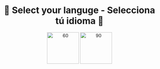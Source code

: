 <a align="center">
<h1 align="center" href="https://elmarcz.github.io/Cryptos/">📱 Select your languge - Selecciona tú idioma 📱</h1>
  </a>
 
<p align="center">
  <a href="https://github.com/elmarcz/Guide-megadb/blob/main/src/es.md" target="blank"><img src="https://i.ibb.co/zGS3ZTy/es.png" width="100" alt="60" /></a>
  <a href="https://github.com/elmarcz/Guide-megadb/blob/main/src/us.md" target="blank"><img src="https://i.ibb.co/XLtqf6j/Flag-of-the-United-States.png" width="100" alt="90" /></a>
 </p> 
